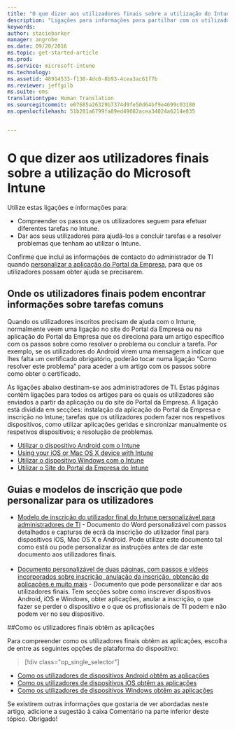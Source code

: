 ```yaml
---
title: "O que dizer aos utilizadores finais sobre a utilização do Intune | Microsoft Intune"
description: "Ligações para informações para partilhar com os utilizadores finais"
keywords: 
author: staciebarker
manager: angrobe
ms.date: 09/20/2016
ms.topic: get-started-article
ms.prod: 
ms.service: microsoft-intune
ms.technology: 
ms.assetid: 48914533-f138-4dc0-8b93-4cea3ac61f7b
ms.reviewer: jeffgilb
ms.suite: ems
translationtype: Human Translation
ms.sourcegitcommit: e07685a26329b7374d9fe50d64bf9e4699c03180
ms.openlocfilehash: 51b281a6799fa89ed49082acea34024a6214e835


---
```




# O que dizer aos utilizadores finais sobre a utilização do Microsoft Intune

Utilize estas ligações e informações para:

- Compreender os passos que os utilizadores seguem para efetuar diferentes tarefas no Intune.
- Dar aos seus utilizadores para ajudá-los a concluir tarefas e a resolver problemas que tenham ao utilizar o Intune.

Confirme que inclui as informações de contacto do administrador de TI quando [personalizar a aplicação do Portal da Empresa](/Intune/get-started/start-with-a-paid-subscription-to-microsoft-intune-step-7), para que os utilizadores possam obter ajuda se precisarem.


## Onde os utilizadores finais podem encontrar informações sobre tarefas comuns

Quando os utilizadores inscritos precisam de ajuda com o Intune, normalmente veem uma ligação no site do Portal da Empresa ou na aplicação do Portal da Empresa que os direciona para um artigo específico com os passos sobre como resolver o problema ou concluir a tarefa. Por exemplo, se os utilizadores do Android virem uma mensagem a indicar que lhes falta um certificado obrigatório, poderão tocar numa ligação “Como resolver este problema” para aceder a um artigo com os passos sobre como obter o certificado. 

As ligações abaixo destinam-se aos administradores de TI. Estas páginas contêm ligações para todos os artigos para os quais os utilizadores são enviados a partir da aplicação ou do site do Portal da Empresa. A ligação está dividida em secções: instalação da aplicação do Portal da Empresa e inscrição no Intune; tarefas que os utilizadores podem fazer nos respetivos dispositivos, como utilizar aplicações geridas e sincronizar manualmente os respetivos dispositivos; e resolução de problemas.

- [Utilizar o dispositivo Android com o Intune](/Intune/EndUser/using-your-android-device-with-intune)
- [Using your iOS or Mac OS X device with Intune](/Intune/EndUser/using-your-ios-or-mac-os-x-device-with-intune)
- [Utilizar o dispositivo Windows com o Intune](/Intune/EndUser/using-your-windows-device-with-intune)
- [Utilizar o Site do Portal da Empresa do Intune](/Intune/EndUser/using-the-intune-company-portal-website)


## Guias e modelos de inscrição que pode personalizar para os utilizadores

- [Modelo de inscrição do utilizador final do Intune personalizável para administradores de TI](https://gallery.technet.microsoft.com/End-user-Intune-enrollment-55dfd64a) - Documento do Word personalizável com passos detalhados e capturas de ecrã da inscrição do utilizador final para dispositivos iOS, Mac OS X e Android. Pode utilizar este documento tal como está ou pode personalizar as instruções antes de dar este documento aos utilizadores finais.</br></br>
- [Documento personalizável de duas páginas, com passos e vídeos incorporados sobre inscrição, anulação da inscrição, obtenção de aplicações e muito mais](https://gallery.technet.microsoft.com/Intune-End-User-Enrollment-3a0c9b0c#content) - Documento que pode personalizar e dar aos utilizadores finais. Tem secções sobre como inscrever dispositivos Android, iOS e Windows, obter aplicações, anular a inscrição, o que fazer se perder o dispositivo e o que os profissionais de TI podem e não podem ver no seu dispositivo.

##Como os utilizadores finais obtêm as aplicações

Para compreender como os utilizadores finais obtêm as aplicações, escolha de entre as seguintes opções de plataforma do dispositivo:

> [!div class="op_single_selector"]
- [Como os utilizadores de dispositivos Android obtêm as aplicações](how-your-android-users-get-their-apps.md)
- [Como os utilizadores de dispositivos iOS obtêm as aplicações](how-your-ios-users-get-their-apps.md)
- [Como os utilizadores de dispositivos Windows obtêm as aplicações](how-your-windows-users-get-their-apps.md)



Se existirem outras informações que gostaria de ver abordadas neste artigo, adicione a sugestão à caixa Comentário na parte inferior deste tópico. Obrigado!



<!--HONumber=Sep16_HO3-->


